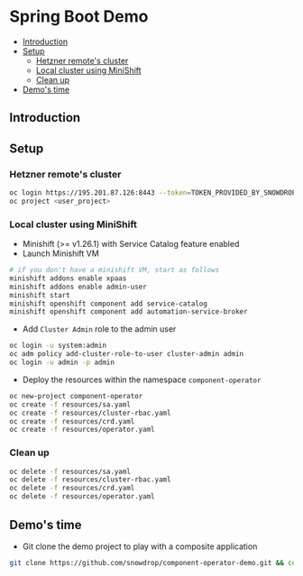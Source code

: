 # Spring Boot Demo

 * [Introduction](#introduction)
 * [Setup](#setup)
    * [Hetzner remote's cluster](#hetzner-remotes-cluster)
    * [Local cluster using MiniShift](#local-cluster-using-minishift)
    * [Clean up](#clean-up)
 * [Demo's time](#demos-time)


## Introduction

## Setup

### Hetzner remote's cluster
```bash
oc login https://195.201.87.126:8443 --token=TOKEN_PROVIDED_BY_SNOWDROP_TEAM
oc project <user_project>
```

### Local cluster using MiniShift

- Minishift (>= v1.26.1) with Service Catalog feature enabled
- Launch Minishift VM

```bash
# if you don't have a minishift VM, start as follows
minishift addons enable xpaas
minishift addons enable admin-user
minishift start
minishift openshift component add service-catalog
minishift openshift component add automation-service-broker
```

- Add `Cluster Admin` role to the admin user
```bash
oc login -u system:admin
oc adm policy add-cluster-role-to-user cluster-admin admin
oc login -u admin -p admin
```

- Deploy the resources within the namespace `component-operator`

```bash
oc new-project component-operator
oc create -f resources/sa.yaml
oc create -f resources/cluster-rbac.yaml
oc create -f resources/crd.yaml
oc create -f resources/operator.yaml
```

### Clean up
```bash
oc delete -f resources/sa.yaml
oc delete -f resources/cluster-rbac.yaml
oc delete -f resources/crd.yaml
oc delete -f resources/operator.yaml
```

## Demo's time

- Git clone the demo project to play with a composite application
```bash
git clone https://github.com/snowdrop/component-operator-demo.git && cd component-operator-demo
```
